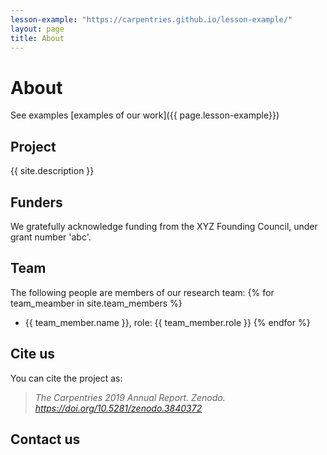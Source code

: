 ```yaml
---
lesson-example: "https://carpentries.github.io/lesson-example/"
layout: page
title: About
---
```


# About

See examples [examples of our work]({{ page.lesson-example}})
## Project
{{ site.description }}

## Funders
We gratefully acknowledge funding from the XYZ Founding Council, under grant number 'abc'.

## Team

The following people are members of our research team:
{% for team_meamber in site.team_members %}
- {{ team_member.name }}, role: {{ team_member.role }}
{% endfor %}



## Cite us
You can cite the project as:

> *The Carpentries 2019 Annual Report. Zenodo. https://doi.org/10.5281/zenodo.3840372*

## Contact us

